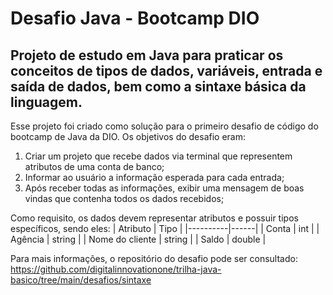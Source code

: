 # Desafio Java - Bootcamp DIO

## Projeto de estudo em Java para praticar os conceitos de tipos de dados, variáveis, entrada e saída de dados, bem como a sintaxe básica da linguagem.

Esse projeto foi criado como solução para o primeiro desafio de código do bootcamp de Java da DIO. Os objetivos do desafio eram:
1. Criar um projeto que recebe dados via terminal que representem atributos de uma conta de banco;
2. Informar ao usuário a informação esperada para cada entrada;
3. Após receber todas as informações, exibir uma mensagem de boas vindas que contenha todos os dados recebidos;

Como requisito, os dados devem representar atributos e possuir tipos específicos, sendo eles:
| Atributo | Tipo |
|----------|------|
| Conta | int |
| Agência | string |
| Nome do cliente | string |
| Saldo | double |

Para mais informações, o repositório do desafio pode ser consultado: https://github.com/digitalinnovationone/trilha-java-basico/tree/main/desafios/sintaxe
